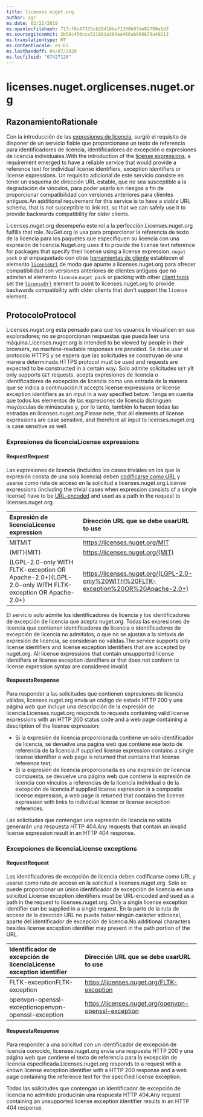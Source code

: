 ```yaml
---
title: licenses.nuget.org
author: agr
ms.date: 02/22/2019
ms.openlocfilehash: 717cf8c47335c620410be71300b07de82799e1d3
ms.sourcegitcommit: 2b50c450cca521681a384aa466ab666679a40213
ms.translationtype: HT
ms.contentlocale: es-ES
ms.lasthandoff: 04/07/2020
ms.locfileid: "67427120"
---
```

# <a name="licensesnugetorg"></a><span data-ttu-id="434da-102">licenses.nuget.org</span><span class="sxs-lookup"><span data-stu-id="434da-102">licenses.nuget.org</span></span>

## <a name="rationale"></a><span data-ttu-id="434da-103">Razonamiento</span><span class="sxs-lookup"><span data-stu-id="434da-103">Rationale</span></span>

<span data-ttu-id="434da-104">Con la introducción de las [expresiones de licencia](../reference/nuspec.md#license), surgió el requisito de disponer de un servicio fiable que proporcionase un texto de referencia para identificadores de licencia, identificadores de excepción o expresiones de licencia individuales.</span><span class="sxs-lookup"><span data-stu-id="434da-104">With the introduction of the [license expressions](../reference/nuspec.md#license), a requirement emerged to have a reliable service that would provide a reference text for individual license identifiers, exception identifiers or license expressions.</span></span>
<span data-ttu-id="434da-105">Un requisito adicional de este servicio consiste en tener un esquema de dirección URL estable, que no sea susceptible a la degradación de vínculos, para poder usarlo sin riesgos a fin de proporcionar compatibilidad con versiones anteriores para clientes antiguos.</span><span class="sxs-lookup"><span data-stu-id="434da-105">An additional requirement for this service is to have a stable URL schema, that is not susceptible to link rot, so that we can safely use it to provide backwards compatibility for older clients.</span></span>

<span data-ttu-id="434da-106">Licenses.nuget.org desempeña este rol a la perfección.</span><span class="sxs-lookup"><span data-stu-id="434da-106">Licenses.nuget.org fulfills that role.</span></span> <span data-ttu-id="434da-107">NuGet.org lo usa para proporcionar la referencia de texto de la licencia para los paquetes que especifiquen su licencia con una expresión de licencia.</span><span class="sxs-lookup"><span data-stu-id="434da-107">Nuget.org uses it to provide the license text reference for packages that specify their license using a license expression.</span></span> <span data-ttu-id="434da-108">`nuget pack` o el empaquetado con otras [herramientas de cliente](../install-nuget-client-tools.md) establecen el elemento [`licenseUrl`](../reference/nuspec.md#licenseurl) de modo que apunte a licenses.nuget.org para ofrecer compatibilidad con versiones anteriores de clientes antiguos que no admiten el elemento `license`.</span><span class="sxs-lookup"><span data-stu-id="434da-108">`nuget pack` or packing with other [client tools](../install-nuget-client-tools.md) set the [`licenseUrl`](../reference/nuspec.md#licenseurl) element to point to licenses.nuget.org to provide backwards compatibility with older clients that don't support the `license` element.</span></span>

## <a name="protocol"></a><span data-ttu-id="434da-109">Protocolo</span><span class="sxs-lookup"><span data-stu-id="434da-109">Protocol</span></span>

<span data-ttu-id="434da-110">Licenses.nuget.org está pensado para que los usuarios lo visualicen en sus exploradores; no se proporcionan respuestas que pueda leer una máquina.</span><span class="sxs-lookup"><span data-stu-id="434da-110">Licenses.nuget.org is intended to be viewed by people in their browsers, no machine-readable responses are provided.</span></span>
<span data-ttu-id="434da-111">Se debe usar el protocolo HTTPS y se espera que las solicitudes se construyan de una manera determinada.</span><span class="sxs-lookup"><span data-stu-id="434da-111">HTTPS protocol must be used and requests are expected to be constructed in a certain way.</span></span> <span data-ttu-id="434da-112">Solo admite solicitudes `GET` y</span><span class="sxs-lookup"><span data-stu-id="434da-112">It only supports `GET` requests.</span></span>
<span data-ttu-id="434da-113">acepta expresiones de licencia o identificadores de excepción de licencia como una entrada de la manera que se indica a continuación.</span><span class="sxs-lookup"><span data-stu-id="434da-113">It accepts license expressions or license exception identifiers as an input in a way specified below.</span></span> <span data-ttu-id="434da-114">Tenga en cuenta que todos los elementos de las expresiones de licencia distinguen mayúsculas de minúsculas y, por lo tanto, también lo hacen todas las entradas en licenses.nuget.org.</span><span class="sxs-lookup"><span data-stu-id="434da-114">Please note, that all elements of license expressions are case sensitive, and therefore all input to licenses.nuget.org is case sensitive as well.</span></span>

### <a name="license-expressions"></a><span data-ttu-id="434da-115">Expresiones de licencia</span><span class="sxs-lookup"><span data-stu-id="434da-115">License expressions</span></span>

#### <a name="request"></a><span data-ttu-id="434da-116">Request</span><span class="sxs-lookup"><span data-stu-id="434da-116">Request</span></span>

<span data-ttu-id="434da-117">Las expresiones de licencia (incluidos los casos triviales en los que la expresión consta de una sola licencia) deben [codificarse como URL](https://tools.ietf.org/html/rfc3986#section-2.1) y usarse como ruta de acceso en la solicitud a licenses.nuget.org.</span><span class="sxs-lookup"><span data-stu-id="434da-117">License expressions (including the trivial cases when expression consists of a single license) have to be [URL-encoded](https://tools.ietf.org/html/rfc3986#section-2.1) and used as a path in the request to licenses.nuget.org.</span></span>

| <span data-ttu-id="434da-118">Expresión de licencia</span><span class="sxs-lookup"><span data-stu-id="434da-118">License expression</span></span> | <span data-ttu-id="434da-119">Dirección URL que se debe usar</span><span class="sxs-lookup"><span data-stu-id="434da-119">URL to use</span></span> |
|:---|:---|
| <span data-ttu-id="434da-120">MIT</span><span class="sxs-lookup"><span data-stu-id="434da-120">MIT</span></span>                                                | <https://licenses.nuget.org/MIT> |
| <span data-ttu-id="434da-121">(MIT)</span><span class="sxs-lookup"><span data-stu-id="434da-121">(MIT)</span></span>                                              | <https://licenses.nuget.org/(MIT)> |
| <span data-ttu-id="434da-122">(LGPL-2.0-only WITH FLTK-exception OR Apache-2.0+)</span><span class="sxs-lookup"><span data-stu-id="434da-122">(LGPL-2.0-only WITH FLTK-exception OR Apache-2.0+)</span></span> | <https://licenses.nuget.org/(LGPL-2.0-only%20WITH%20FLTK-exception%20OR%20Apache-2.0+)> |

<span data-ttu-id="434da-123">El servicio solo admite los identificadores de licencia y los identificadores de excepción de licencia que acepta nuget.org. Todas las expresiones de licencia que contienen identificadores de licencia o identificadores de excepción de licencia no admitidos, o que no se ajustan a la sintaxis de expresión de licencia, se consideran no válidas.</span><span class="sxs-lookup"><span data-stu-id="434da-123">The service supports only license identifiers and license exception identifiers that are accepted by nuget.org. All license expressions that contain unsupported license identifiers or license exception identifiers or that does not conform to license expression syntax are considered invalid.</span></span>

#### <a name="response"></a><span data-ttu-id="434da-124">Respuesta</span><span class="sxs-lookup"><span data-stu-id="434da-124">Response</span></span>

<span data-ttu-id="434da-125">Para responder a las solicitudes que contienen expresiones de licencia válidas, licenses.nuget.org envía un código de estado HTTP 200 y una página web que incluye una descripción de la expresión de licencia:</span><span class="sxs-lookup"><span data-stu-id="434da-125">Licenses.nuget.org responds to requests containing valid license expressions with an HTTP 200 status code and a web page containing a description of the license expression:</span></span>

* <span data-ttu-id="434da-126">Si la expresión de licencia proporcionada contiene un solo identificador de licencia, se devuelve una página web que contiene ese texto de referencia de la licencia.</span><span class="sxs-lookup"><span data-stu-id="434da-126">if supplied license expression contains a single license identifier a web page is returned that contains that license reference text;</span></span>
* <span data-ttu-id="434da-127">Si la expresión de licencia proporcionada es una expresión de licencia compuesta, se devuelve una página web que contiene la expresión de licencia con vínculos a referencias de la licencia individual o de la excepción de licencia.</span><span class="sxs-lookup"><span data-stu-id="434da-127">if supplied license expression is a composite license expression, a web page is returned that contains the license expression with links to individual license or license exception references.</span></span>

<span data-ttu-id="434da-128">Las solicitudes que contengan una expresión de licencia no válida generarán una respuesta HTTP 404.</span><span class="sxs-lookup"><span data-stu-id="434da-128">Any requests that contain an invalid license expression result in an HTTP 404 response.</span></span>

### <a name="license-exceptions"></a><span data-ttu-id="434da-129">Excepciones de licencia</span><span class="sxs-lookup"><span data-stu-id="434da-129">License exceptions</span></span>

#### <a name="request"></a><span data-ttu-id="434da-130">Request</span><span class="sxs-lookup"><span data-stu-id="434da-130">Request</span></span>

<span data-ttu-id="434da-131">Los identificadores de excepción de licencia deben codificarse como URL y usarse como ruta de acceso en la solicitud a licenses.nuget.org. Solo se puede proporcionar un único identificador de excepción de licencia en una solicitud.</span><span class="sxs-lookup"><span data-stu-id="434da-131">License exception identifiers must be URL-encoded and used as a path in the request to licenses.nuget.org. Only a single license exception identifier can be supplied in a single request.</span></span> <span data-ttu-id="434da-132">En la parte de la ruta de acceso de la dirección URL no puede haber ningún carácter adicional, aparte del identificador de excepción de licencia.</span><span class="sxs-lookup"><span data-stu-id="434da-132">No additional characters besides license exception identifier may present in the path portion of the URL.</span></span>

| <span data-ttu-id="434da-133">Identificador de excepción de licencia</span><span class="sxs-lookup"><span data-stu-id="434da-133">License exception identifier</span></span> | <span data-ttu-id="434da-134">Dirección URL que se debe usar</span><span class="sxs-lookup"><span data-stu-id="434da-134">URL to use</span></span> |
|:---|:---|
|<span data-ttu-id="434da-135">FLTK-exception</span><span class="sxs-lookup"><span data-stu-id="434da-135">FLTK-exception</span></span>            | <https://licenses.nuget.org/FLTK-exception> |
|<span data-ttu-id="434da-136">openvpn-openssl-exception</span><span class="sxs-lookup"><span data-stu-id="434da-136">openvpn-openssl-exception</span></span> | <https://licenses.nuget.org/openvpn-openssl-exception> |

#### <a name="response"></a><span data-ttu-id="434da-137">Respuesta</span><span class="sxs-lookup"><span data-stu-id="434da-137">Response</span></span>

<span data-ttu-id="434da-138">Para responder a una solicitud con un identificador de excepción de licencia conocido, licenses.nuget.org envía una respuesta HTTP 200 y una página web que contiene el texto de referencia para la excepción de licencia especificada.</span><span class="sxs-lookup"><span data-stu-id="434da-138">Licenses.nuget.org responds to a request with a known license exception identifier with a HTTP 200 response and a web page containing the reference text for the specified license exception.</span></span>

<span data-ttu-id="434da-139">Todas las solicitudes que contengan un identificador de excepción de licencia no admitido producirán una respuesta HTTP 404.</span><span class="sxs-lookup"><span data-stu-id="434da-139">Any request containing an unsupported license exception identifier results in an HTTP 404 response.</span></span>